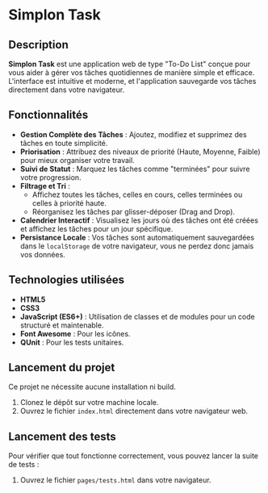 # Simplon Task

## Description

**Simplon Task** est une application web de type "To-Do List" conçue pour vous aider à gérer vos tâches quotidiennes de manière simple et efficace. L'interface est intuitive et moderne, et l'application sauvegarde vos tâches directement dans votre navigateur.

## Fonctionnalités

-   **Gestion Complète des Tâches** : Ajoutez, modifiez et supprimez des tâches en toute simplicité.
-   **Priorisation** : Attribuez des niveaux de priorité (Haute, Moyenne, Faible) pour mieux organiser votre travail.
-   **Suivi de Statut** : Marquez les tâches comme "terminées" pour suivre votre progression.
-   **Filtrage et Tri** :
    -   Affichez toutes les tâches, celles en cours, celles terminées ou celles à priorité haute.
    -   Réorganisez les tâches par glisser-déposer (Drag and Drop).
-   **Calendrier Interactif** : Visualisez les jours où des tâches ont été créées et affichez les tâches pour un jour spécifique.
-   **Persistance Locale** : Vos tâches sont automatiquement sauvegardées dans le `localStorage` de votre navigateur, vous ne perdez donc jamais vos données.

## Technologies utilisées

-   **HTML5**
-   **CSS3**
-   **JavaScript (ES6+)** : Utilisation de classes et de modules pour un code structuré et maintenable.
-   **Font Awesome** : Pour les icônes.
-   **QUnit** : Pour les tests unitaires.

## Lancement du projet

Ce projet ne nécessite aucune installation ni build.

1.  Clonez le dépôt sur votre machine locale.
2.  Ouvrez le fichier `index.html` directement dans votre navigateur web.

## Lancement des tests

Pour vérifier que tout fonctionne correctement, vous pouvez lancer la suite de tests :

1.  Ouvrez le fichier `pages/tests.html` dans votre navigateur.
